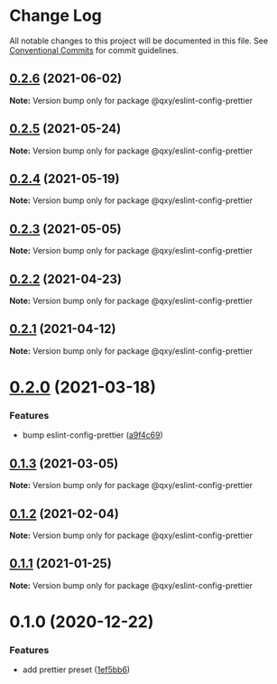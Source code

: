 # Change Log

All notable changes to this project will be documented in this file.
See [Conventional Commits](https://conventionalcommits.org) for commit guidelines.

## [0.2.6](https://github.com/qxy-fe/configs/compare/@qxy/eslint-config-prettier@0.2.5...@qxy/eslint-config-prettier@0.2.6) (2021-06-02)

**Note:** Version bump only for package @qxy/eslint-config-prettier





## [0.2.5](https://github.com/qxy-fe/configs/compare/@qxy/eslint-config-prettier@0.2.4...@qxy/eslint-config-prettier@0.2.5) (2021-05-24)

**Note:** Version bump only for package @qxy/eslint-config-prettier





## [0.2.4](https://github.com/qxy-fe/configs/compare/@qxy/eslint-config-prettier@0.2.3...@qxy/eslint-config-prettier@0.2.4) (2021-05-19)

**Note:** Version bump only for package @qxy/eslint-config-prettier





## [0.2.3](https://github.com/qxy-fe/configs/compare/@qxy/eslint-config-prettier@0.2.2...@qxy/eslint-config-prettier@0.2.3) (2021-05-05)

**Note:** Version bump only for package @qxy/eslint-config-prettier





## [0.2.2](https://github.com/qxy-fe/configs/compare/@qxy/eslint-config-prettier@0.2.1...@qxy/eslint-config-prettier@0.2.2) (2021-04-23)

**Note:** Version bump only for package @qxy/eslint-config-prettier





## [0.2.1](https://github.com/qxy-fe/configs/compare/@qxy/eslint-config-prettier@0.2.0...@qxy/eslint-config-prettier@0.2.1) (2021-04-12)

**Note:** Version bump only for package @qxy/eslint-config-prettier





# [0.2.0](https://github.com/qxy-fe/configs/compare/@qxy/eslint-config-prettier@0.1.3...@qxy/eslint-config-prettier@0.2.0) (2021-03-18)

### Features

-   bump eslint-config-prettier ([a9f4c69](https://github.com/qxy-fe/configs/commit/a9f4c69a2584ead637e67207f4fb028384dce948))

## [0.1.3](https://github.com/qxy-fe/configs/compare/@qxy/eslint-config-prettier@0.1.2...@qxy/eslint-config-prettier@0.1.3) (2021-03-05)

**Note:** Version bump only for package @qxy/eslint-config-prettier

## [0.1.2](https://github.com/qxy-fe/configs/compare/@qxy/eslint-config-prettier@0.1.1...@qxy/eslint-config-prettier@0.1.2) (2021-02-04)

**Note:** Version bump only for package @qxy/eslint-config-prettier

## [0.1.1](https://github.com/qxy-fe/configs/compare/@qxy/eslint-config-prettier@0.1.0...@qxy/eslint-config-prettier@0.1.1) (2021-01-25)

**Note:** Version bump only for package @qxy/eslint-config-prettier

# 0.1.0 (2020-12-22)

### Features

-   add prettier preset ([1ef5bb6](https://github.com/qxy-fe/configs/commit/1ef5bb6be35fac9592d01196bc7af60d7f022ceb))
